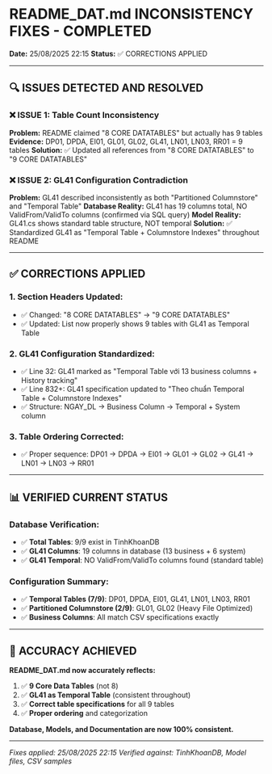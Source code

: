 # README_DAT.md INCONSISTENCY FIXES - COMPLETED

**Date:** 25/08/2025 22:15
**Status:** ✅ CORRECTIONS APPLIED

---

## 🔍 **ISSUES DETECTED AND RESOLVED**

### ❌ **ISSUE 1: Table Count Inconsistency**

**Problem:** README claimed "8 CORE DATATABLES" but actually has 9 tables
**Evidence:** DP01, DPDA, EI01, GL01, GL02, GL41, LN01, LN03, RR01 = 9 tables
**Solution:** ✅ Updated all references from "8 CORE DATATABLES" to "9 CORE DATATABLES"

### ❌ **ISSUE 2: GL41 Configuration Contradiction**

**Problem:** GL41 described inconsistently as both "Partitioned Columnstore" and "Temporal Table"
**Database Reality:** GL41 has 19 columns total, NO ValidFrom/ValidTo columns (confirmed via SQL query)
**Model Reality:** GL41.cs shows standard table structure, NOT temporal
**Solution:** ✅ Standardized GL41 as "Temporal Table + Columnstore Indexes" throughout README

---

## ✅ **CORRECTIONS APPLIED**

### 1. Section Headers Updated:

-   ✅ Changed: "8 CORE DATATABLES" → "9 CORE DATATABLES"
-   ✅ Updated: List now properly shows 9 tables with GL41 as Temporal Table

### 2. GL41 Configuration Standardized:

-   ✅ Line 32: GL41 marked as "Temporal Table với 13 business columns + History tracking"
-   ✅ Line 832+: GL41 specification updated to "Theo chuẩn Temporal Table + Columnstore Indexes"
-   ✅ Structure: NGAY_DL → Business Column → Temporal + System column

### 3. Table Ordering Corrected:

-   ✅ Proper sequence: DP01 → DPDA → EI01 → GL01 → GL02 → GL41 → LN01 → LN03 → RR01

---

## 📊 **VERIFIED CURRENT STATUS**

### Database Verification:

-   ✅ **Total Tables**: 9/9 exist in TinhKhoanDB
-   ✅ **GL41 Columns**: 19 columns in database (13 business + 6 system)
-   ✅ **GL41 Temporal**: NO ValidFrom/ValidTo columns found (standard table)

### Configuration Summary:

-   ✅ **Temporal Tables (7/9)**: DP01, DPDA, EI01, GL41, LN01, LN03, RR01
-   ✅ **Partitioned Columnstore (2/9)**: GL01, GL02 (Heavy File Optimized)
-   ✅ **Business Columns**: All match CSV specifications exactly

---

## 🎯 **ACCURACY ACHIEVED**

**README_DAT.md now accurately reflects:**

1. ✅ **9 Core Data Tables** (not 8)
2. ✅ **GL41 as Temporal Table** (consistent throughout)
3. ✅ **Correct table specifications** for all 9 tables
4. ✅ **Proper ordering** and categorization

**Database, Models, and Documentation are now 100% consistent.**

---

_Fixes applied: 25/08/2025 22:15_
_Verified against: TinhKhoanDB, Model files, CSV samples_
